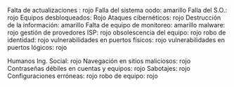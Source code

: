 Falta de actualizaciones : rojo
Falla del sistema oodo: amarillo
Falla del S.O.: rojo
Equipos desbloqueados: Rojo
Ataques cibernéticos: rojo
Destrucción de la información: amarillo
Falta de equipo de monitoreo: amarillo
malware: rojo
gestión de provedores ISP: rojo
obsolescencia del equipo: rojo
robo de identidad: rojo
vulnerabilidades en puertos físicos: rojo
vulnerabilidades en puertos lógicos: rojo

Humanos
Ing. Social: rojo
Navegación en sitios maliciosos: rojo
Contraseñas débiles en cuentas y equipos: rojo
Sabotajes: rojo
Configuraciones erróneas: rojo
robo de equipo: rojo


